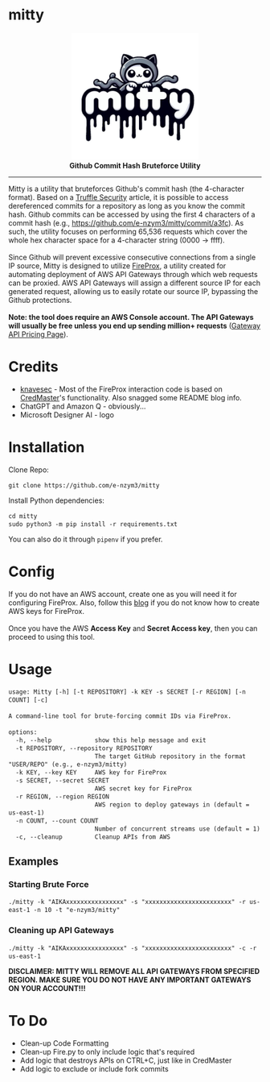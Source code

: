 # mitty
<p align="center">
  <img src="./logo.png" width="50%">
  <br>
  <b>Github Commit Hash Bruteforce Utility</b>
</p>
<hr>

Mitty is a utility that bruteforces Github's commit hash (the 4-character format). Based on a [Truffle Security](https://trufflesecurity.com/blog/anyone-can-access-deleted-and-private-repo-data-github) article, it is possible to access dereferenced commits for a repository as long as you know the commit hash. Github commits can be accessed by using the first 4 characters of a commit hash (e.g., https://github.com/e-nzym3/mitty/commit/a3fc). As such, the utility focuses on performing 65,536 requests which cover the whole hex character space for a 4-character string (0000 -> ffff).
<br>
<br>
Since Github will prevent excessive consecutive connections from a single IP source, Mitty is designed to utilize [FireProx](https://github.com/ustayready/fireprox), a utility created for automating deployment of AWS API Gateways through which web requests can be proxied. AWS API Gateways will assign a different source IP for each generated request, allowing us to easily rotate our source IP, bypassing the Github protections.
<br>
<br>
<b>Note: the tool does require an AWS Console account. The API Gateways will usually be free unless you end up sending million+ requests</b> ([Gateway API Pricing Page](https://aws.amazon.com/api-gateway/pricing/)).
# Credits
- [knavesec](https://github.com/knavesec) - Most of the FireProx interaction code is based on [CredMaster](https://github.com/knavesec/CredMaster)'s functionality. Also snagged some README blog info.
- ChatGPT and Amazon Q - obviously...
- Microsoft Designer AI - logo

# Installation
Clone Repo:
```console
git clone https://github.com/e-nzym3/mitty
```
Install Python dependencies:
```console
cd mitty
sudo python3 -m pip install -r requirements.txt
```
You can also do it through `pipenv` if you prefer.
# Config
If you do not have an AWS account, create one as you will need it for configuring FireProx. Also, follow this [blog](https://bond-o.medium.com/aws-pass-through-proxy-84f1f7fa4b4b) if you do not know how to create AWS keys for FireProx.
<br><br>
Once you have the AWS <b>Access Key</b> and <b>Secret Access key</b>, then you can proceed to using this tool.
# Usage
```console
usage: Mitty [-h] [-t REPOSITORY] -k KEY -s SECRET [-r REGION] [-n COUNT] [-c]

A command-line tool for brute-forcing commit IDs via FireProx.

options:
  -h, --help            show this help message and exit
  -t REPOSITORY, --repository REPOSITORY
                        The target GitHub repository in the format "USER/REPO" (e.g., e-nzym3/mitty)
  -k KEY, --key KEY     AWS key for FireProx
  -s SECRET, --secret SECRET
                        AWS secret key for FireProx
  -r REGION, --region REGION
                        AWS region to deploy gateways in (default = us-east-1)
  -n COUNT, --count COUNT
                        Number of concurrent streams use (default = 1)
  -c, --cleanup         Cleanup APIs from AWS
```
## Examples
### Starting Brute Force
```console
./mitty -k "AIKAxxxxxxxxxxxxxxxx" -s "xxxxxxxxxxxxxxxxxxxxxxxx" -r us-east-1 -n 10 -t "e-nzym3/mitty"
```
### Cleaning up API Gateways
```console
./mitty -k "AIKAxxxxxxxxxxxxxxxx" -s "xxxxxxxxxxxxxxxxxxxxxxxx" -c -r us-east-1
```
**DISCLAIMER: MITTY WILL REMOVE ALL API GATEWAYS FROM SPECIFIED REGION. MAKE SURE YOU DO NOT HAVE ANY IMPORTANT GATEWAYS ON YOUR ACCOUNT!!!**

# To Do
- Clean-up Code Formatting
- Clean-up Fire.py to only include logic that's required
- Add logic that destroys APIs on CTRL+C, just like in CredMaster
- Add logic to exclude or include fork commits
